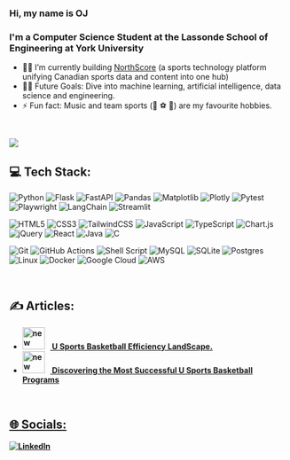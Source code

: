 ### Hi, my name is OJ

### I'm a Computer Science Student at the Lassonde School of Engineering at York University

- 👨‍💻 I’m currently building [NorthScore](https://northscore.ca) (a sports technology platform unifying Canadian sports data and content into one hub)
- 💪🏼 Future Goals: Dive into machine learning, artificial intelligence, data science and engineering.
- ⚡ Fun fact: Music and team sports (🏀 ⚽ 🏈) are my  favourite hobbies.

<br>

![](http://github-profile-summary-cards.vercel.app/api/cards/profile-details?username=ojadeyemi&theme=city_lights)


## 💻 Tech Stack:

![Python](https://img.shields.io/badge/Python-3670A0?style=plastic&logo=python&logoColor=ffdd54)
![Flask](https://img.shields.io/badge/Flask-%23000.svg?style=plastic&logo=flask&logoColor=white)
![FastAPI](https://img.shields.io/badge/FastAPI-005571?style=plastic&logo=fastapi)
![Pandas](https://img.shields.io/badge/pandas-%23150458.svg?style=plastic&logo=pandas&logoColor=white) 
![Matplotlib](https://img.shields.io/badge/Matplotlib-%23ffffff.svg?style=plastic&logo=matplotlib&logoColor=black)
![Plotly](https://img.shields.io/badge/Plotly-%23000.svg?style=plastic&logo=plotly&logoColor=white)
![Pytest](https://img.shields.io/badge/Pytest-3670A0?style=plastic&logo=pytest&logoColor=ffdd50)
![Playwright](https://img.shields.io/badge/Playwright-005570?style=plastic)
![LangChain](https://img.shields.io/badge/Langchain-1c3c3c?style=plastic&logo=langchain&logoColor=white)
![Streamlit](https://img.shields.io/badge/Streamlit-F0FFFE?style=plastic&logo=streamlit&logoColor=ff4b4b)


![HTML5](https://img.shields.io/badge/HTML5-%23E34F26.svg?style=plastic&logo=html5&logoColor=white)
![CSS3](https://img.shields.io/badge/CSS3-%231572B6.svg?style=plastic&logo=css3&logoColor=white)
![TailwindCSS](https://img.shields.io/badge/Tailwindcss-%2338B2AC.svg?style=plastic&logo=tailwind-css&logoColor=white) 
![JavaScript](https://img.shields.io/badge/Javascript-%23323330.svg?style=plastic&logo=javascript&logoColor=%23F7DF1E)
![TypeScript](https://img.shields.io/badge/Typescript-%23007ACC.svg?style=plastic&logo=typescript&logoColor=white)
![Chart.js](https://img.shields.io/badge/Chart.js-F5788D.svg?style=plastic&logo=chart.js&logoColor=white)
![jQuery](https://img.shields.io/badge/JQuery-%230769AD.svg?style=plastic&logo=jquery&logoColor=white)
![React](https://img.shields.io/badge/React-20232A.svg?style=plastic&logo=react&logoColor=61DAFB)
![Java](https://img.shields.io/badge/Java-%23ED8B00.svg?style=plastic&logo=openjdk&logoColor=white) 
![C](https://img.shields.io/badge/C-%2300599C.svg?style=plastic&logo=c&logoColor=white) 


![Git](https://img.shields.io/badge/git-%23F05033.svg?style=plastic&logo=git&logoColor=white)
![GitHub Actions](https://img.shields.io/badge/GitHub%20Actions-%232671E5.svg?style=plastic&logo=githubactions&logoColor=white)
![Shell Script](https://img.shields.io/badge/Bash-%23121011.svg?style=plastic&logo=gnu-bash&logoColor=white)
![MySQL](https://img.shields.io/badge/MySQL-%2300000f.svg?style=plastic&logo=mysql&logoColor=white) 
![SQLite](https://img.shields.io/badge/SQlite-%2307405e.svg?style=plastic&logo=sqlite&logoColor=white) 
![Postgres](https://img.shields.io/badge/PostGres-%23316192.svg?style=plastic&logo=postgresql&logoColor=white)
![Linux](https://img.shields.io/badge/Linux-FCC624?style=plastic&logo=linux&logoColor=white)
![Docker](https://img.shields.io/badge/Docker-%230db7ed.svg?style=plastic&logo=docker&logoColor=white)
![Google Cloud](https://img.shields.io/badge/GoogleCloud-%234285F4.svg?style=plastic&logo=google-cloud&logoColor=white) 
![AWS](https://img.shields.io/badge/AWS-%23FF9900.svg?style=plastic&logo=amazonwebservices&logoColor=white)



<br>

## ✍️ Articles:
<ul>
  <li><a href="https://www.linkedin.com/pulse/data-visualization-storytelling-my-data-driven-canada-oj-adeyemi-nyqcf/"><b><img src="https://media.licdn.com/dms/image/D4D12AQHWg6cikfGtPA/article-cover_image-shrink_720_1280/0/1708526161034?e=2147483647&v=beta&t=VvjJQ4tJbUBjim3GXfKjazGkdoIL8p3oSGmC4zli_Yo" width="40" alt="new" style="margin-right: 10px;"/> U Sports Basketball Efficiency LandScape.</i></li>
    
  <li><a href="https://www.linkedin.com/pulse/unveiling-dominance-discovering-most-successful-u-sports-oj-adeyemi-7doic/"><b><img src="https://media.licdn.com/dms/image/v2/D5612AQFyDHThjLShyw/article-cover_image-shrink_720_1280/article-cover_image-shrink_720_1280/0/1710795082077?e=1761177600&v=beta&t=2Hps20dyq1Tfn7GGm7zynryfDtH5J__QofyX8yUbAII"  width="40" alt="new" style="margin-right: 10px;"/> Discovering the Most Successful U Sports Basketball Programs</i></li>
</ul>

<br>

## 🌐 Socials:
[![LinkedIn](https://img.shields.io/badge/LinkedIn-%230077B5.svg?logo=linkedin&logoColor=white)](https://linkedin.com/in/oj-adeyemi) 

